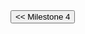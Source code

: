 
<input type="button" class="button" value="<< Milestone 4" onclick="window.location.href='milestone4.html'" />
